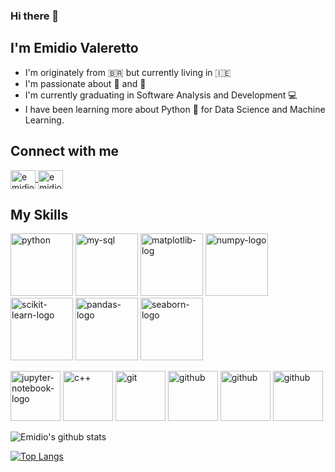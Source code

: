 ### Hi there 👋
## I'm Emidio Valeretto

- I'm originately from  :brazil:   but currently living in   :ireland:
- I'm passionate about  :camera_flash:  and   :movie_camera:
- I'm currently graduating in Software Analysis and Development  :computer:
- I have been learning more about Python :snake:   for Data Science and Machine Learning.

## Connect with me
<a href="https://www.linkedin.com/in/emidiovalereto/" target="_blank">
  <img align="center" alt="emidio-linkedin" src="https://devicon.dev/devicon.git/icons/linkedin/linkedin-plain.svg" width="40" height="30"
       style="max-width:100%;"> </img>
</a>
<a href="https://www.facebook.com/emidiovalereto" target="_blank">
  <img align="center" alt="emidio-facebook" src="https://devicon.dev/devicon.git/icons/facebook/facebook-original.svg" width="40" height="30"
       style="max-width:100%;"> </img>
</a>

## My Skills
<img src="https://devicon.dev/devicon.git/icons/python/python-original.svg" alt="python" width="100" height="100"
 style="max-width:100%;"></img>
<img src="https://devicon.dev/devicon.git/icons/mysql/mysql-original-wordmark.svg" alt="my-sql" width="100" height="100"
style="max-width:100%;"></img>
<img src="https://raw.githubusercontent.com/valohai/ml-logos/5127528b5baadb77a6ea4b999a47b4e86bf0f98b/matplotlib.svg" alt="matplotlib-log" width="100" height="100"
style="max-width:100%;"></img>
<img src="https://raw.githubusercontent.com/valohai/ml-logos/5127528b5baadb77a6ea4b999a47b4e86bf0f98b/numpy-simple.svg" alt="numpy-logo" width="100" height="100"
style="max-width:100%;"></img>
<img src="https://raw.githubusercontent.com/valohai/ml-logos/5127528b5baadb77a6ea4b999a47b4e86bf0f98b/scikit-learn.svg" alt="scikit-learn-logo" width="100" height="100"
style="max-width:100%;"></img> 
<img src="https://raw.githubusercontent.com/valohai/ml-logos/5127528b5baadb77a6ea4b999a47b4e86bf0f98b/pandas.svg" alt="pandas-logo" width="100" height="100"
style="max-width:100%;"></img> 
<img src="https://seaborn.pydata.org/_images/logo-wide-lightbg.svg" alt="seaborn-logo" width="100" height="100"
style="max-width:100%;"></img> 

<img src="https://iconape.com/wp-content/files/si/370990/svg/370990.svg" alt="jupyter-notebook-logo" width="80" height="80"
style="max-width:100%;"></img>
<img src="https://devicon.dev/devicon.git/icons/cplusplus/cplusplus-original.svg" alt="c++" width="80" height="80"
style="max-width:100%;"></img>
<img src="https://devicon.dev/devicon.git/icons/git/git-original.svg" alt="git" width="80" height="80"
style="max-width:100%;"></img>
<img src="https://devicon.dev/devicon.git/icons/github/github-original.svg" alt="github" width="80" height="80"
style="max-width:100%;"></img>
<img src="https://devicon.dev/devicon.git/icons/django/django-original.svg" alt="github" width="80" height="80"
style="max-width:100%;"></img>
<img src="https://devicon.dev/devicon.git/icons/amazonwebservices/amazonwebservices-original-wordmark.svg" alt="github" width="80" height="80"
style="max-width:100%;"></img>

![Emidio's github stats](https://github-readme-stats.vercel.app/api?username=emidiovaleretto&show_icons=true&theme=radical)

[![Top Langs](https://github-readme-stats.vercel.app/api/top-langs/?username=emidiovaleretto&layout=compact)](https://github.com/emidiovalereto/github-readme-stats)

<!--
**Emidio-Valeretto/Emidio-Valeretto** is a ✨ _special_ ✨ repository because its `README.md` (this file) appears on your GitHub profile.

Here are some ideas to get you started:

- 🔭 I’m currently working on ...
- 🌱 I’m currently learning ...
- 👯 I’m looking to collaborate on ...
- 🤔 I’m looking for help with ...
- 💬 Ask me about ...
- 📫 How to reach me: ...
- 😄 Pronouns: ...
- ⚡ Fun fact: ...
-->
